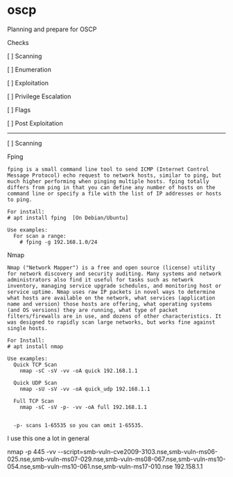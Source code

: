 # oscp
Planning and prepare for OSCP

Checks

[ ] Scanning

[ ] Enumeration

[ ] Exploitation

[ ] Privilege Escalation

[ ] Flags

[ ] Post Exploitation


------------------------------------------------------------------------------------------------------------------------

[ ] Scanning

  Fping
  
    fping is a small command line tool to send ICMP (Internet Control Message Protocol) echo request to network hosts, similar to ping, but much higher performing when pinging multiple hosts. fping totally differs from ping in that you can define any number of hosts on the command line or specify a file with the list of IP addresses or hosts to ping.
    
    For install:
    # apt install fping  [On Debian/Ubuntu]
    
    Use examples:
      For scan a range:
        # fping -g 192.168.1.0/24
        
  Nmap
  
    Nmap ("Network Mapper") is a free and open source (license) utility for network discovery and security auditing. Many systems and network administrators also find it useful for tasks such as network inventory, managing service upgrade schedules, and monitoring host or service uptime. Nmap uses raw IP packets in novel ways to determine what hosts are available on the network, what services (application name and version) those hosts are offering, what operating systems (and OS versions) they are running, what type of packet filters/firewalls are in use, and dozens of other characteristics. It was designed to rapidly scan large networks, but works fine against single hosts.
      
    For Install:
    # apt install nmap
    
    Use examples:
      Quick TCP Scan
        nmap -sC -sV -vv -oA quick 192.168.1.1

      Quick UDP Scan
        nmap -sU -sV -vv -oA quick_udp 192.168.1.1

      Full TCP Scan
        nmap -sC -sV -p- -vv -oA full 192.168.1.1
        
        
      -p- scans 1-65535 so you can omit 1-65535.

I use this one a lot in general

nmap -p 445 -vv --script=smb-vuln-cve2009-3103.nse,smb-vuln-ms06-025.nse,smb-vuln-ms07-029.nse,smb-vuln-ms08-067.nse,smb-vuln-ms10-054.nse,smb-vuln-ms10-061.nse,smb-vuln-ms17-010.nse 192.158.1.1
        
       
